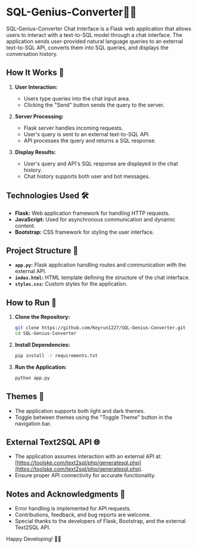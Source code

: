 # SQL-Genius-Converter🤖💬

SQL-Genius-Converter Chat Interface is a Flask web application that allows users to interact with a text-to-SQL model through a chat interface. The application sends user-provided natural language queries to an external text-to-SQL API, converts them into SQL queries, and displays the conversation history.

## How It Works 🚀

1. **User Interaction:**
   - Users type queries into the chat input area.
   - Clicking the "Send" button sends the query to the server.

2. **Server Processing:**
   - Flask server handles incoming requests.
   - User's query is sent to an external text-to-SQL API.
   - API processes the query and returns a SQL response.

3. **Display Results:**
   - User's query and API's SQL response are displayed in the chat history.
   - Chat history supports both user and bot messages.

## Technologies Used 🛠️

- **Flask:** Web application framework for handling HTTP requests.
- **JavaScript:** Used for asynchronous communication and dynamic content.
- **Bootstrap:** CSS framework for styling the user interface.

## Project Structure 📂

- **`app.py`:** Flask application handling routes and communication with the external API.
- **`index.html`:** HTML template defining the structure of the chat interface.
- **`styles.css`:** Custom styles for the application.

## How to Run 🏃

1. **Clone the Repository:**
   ```bash
   git clone https://github.com/Keyrun1227/SQL-Genius-Converter.git 
   cd SQL-Genius-Converter  
   ```
2. **Install Dependencies:**
    ```bash
   pip install -r requirements.txt
   ```
3. **Run the Application:**
    ```bash
   python app.py
   ```
## Themes 🌈

- The application supports both light and dark themes.
- Toggle between themes using the "Toggle Theme" button in the navigation bar.

## External Text2SQL API 🌐

- The application assumes interaction with an external API at: [https://toolske.com/text2sql/php/generatesql.php](https://toolske.com/text2sql/php/generatesql.php).
- Ensure proper API connectivity for accurate functionality.

## Notes and Acknowledgments 📝

- Error handling is implemented for API requests.
- Contributions, feedback, and bug reports are welcome.
- Special thanks to the developers of Flask, Bootstrap, and the external Text2SQL API.

Happy Developing! 🤗🚀

